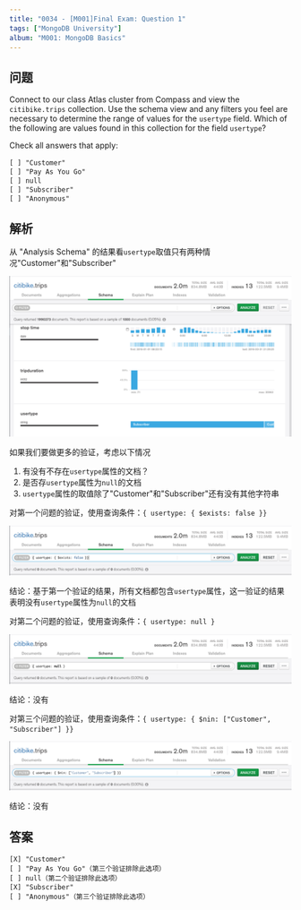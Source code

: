 ```yaml
---
title: "0034 - [M001]Final Exam: Question 1"
tags: ["MongoDB University"]
album: "M001: MongoDB Basics"
---
```


## 问题

Connect to our class Atlas cluster from Compass and view the `citibike.trips` collection. Use the schema view and any filters you feel are necessary to determine the range of values for the `usertype` field. Which of the following are values found in this collection for the field `usertype`?

Check all answers that apply:

```
[ ] "Customer"
[ ] "Pay As You Go"
[ ] null
[ ] "Subscriber"
[ ] "Anonymous"
```

## 解析

从 "Analysis Schema" 的结果看`usertype`取值只有两种情况"Customer"和"Subscriber"

![](/assets/images/2019/0034/schema-analysis.png)

如果我们要做更多的验证，考虑以下情况

1. 有没有不存在`usertype`属性的文档？
2. 是否存`usertype`属性为`null`的文档
3. `usertype`属性的取值除了"Customer"和"Subscriber"还有没有其他字符串

对第一个问题的验证，使用查询条件：`{ usertype: { $exists: false }}`

![](/assets/images/2019/0034/try1.png)

结论：基于第一个验证的结果，所有文档都包含`usertype`属性，这一验证的结果表明没有`usertype`属性为`null`的文档

对第二个问题的验证，使用查询条件：`{ usertype: null }`

![](/assets/images/2019/0034/try2.png)

结论：没有

对第三个问题的验证，使用查询条件：`{ usertype: { $nin: ["Customer", "Subscriber"] }}`

![](/assets/images/2019/0034/try3.png)

结论：没有

## 答案

```
[X] "Customer"
[ ] "Pay As You Go"（第三个验证排除此选项）
[ ] null（第二个验证排除此选项）
[X] "Subscriber"
[ ] "Anonymous"（第三个验证排除此选项）
```
